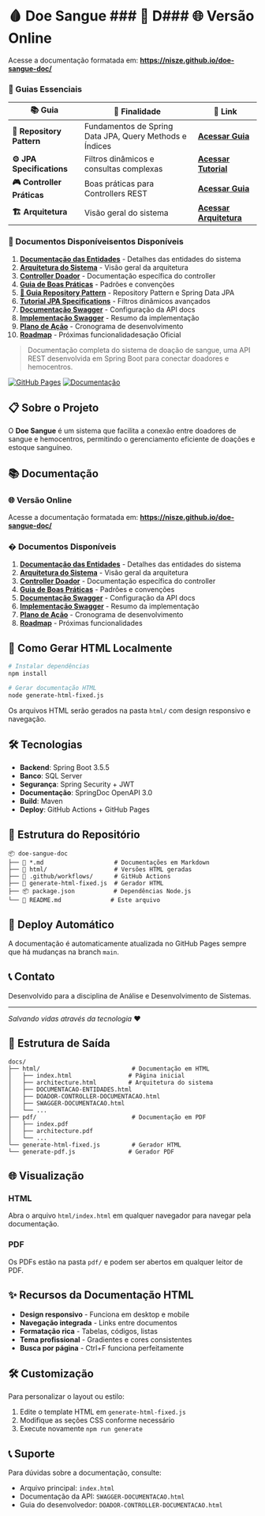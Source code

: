 # 🩸 Doe Sangue ### 📖 D### 🌐 Versão Online
Acesse a documentação formatada em: **https://nisze.github.io/doe-sangue-doc/**

### 🎯 Guias Essenciais

| **📚 Guia** | **🎯 Finalidade** | **🔗 Link** |
|------------|------------------|------------|
| **🔧 Repository Pattern** | Fundamentos de Spring Data JPA, Query Methods e Índices | **[Acessar Guia](GUIA-REPOSITORY-PATTERN.md)** |
| **⚙️ JPA Specifications** | Filtros dinâmicos e consultas complexas | **[Acessar Tutorial](TUTORIAL-JPA-SPECIFICATIONS.md)** |
| **🎮 Controller Práticas** | Boas práticas para Controllers REST | **[Acessar Guia](GUIA-CONTROLLER-BOAS-PRATICAS.md)** |
| **🏗️ Arquitetura** | Visão geral do sistema | **[Acessar Arquitetura](architecture.md)** |

### 📖 Documentos Disponíveisentos Disponíveis

1. **[Documentação das Entidades](DOCUMENTACAO-ENTIDADES.md)** - Detalhes das entidades do sistema
2. **[Arquitetura do Sistema](architecture.md)** - Visão geral da arquitetura
3. **[Controller Doador](DOADOR-CONTROLLER-DOCUMENTACAO.md)** - Documentação específica do controller
4. **[Guia de Boas Práticas](GUIA-CONTROLLER-BOAS-PRATICAS.md)** - Padrões e convenções
5. **[🔧 Guia Repository Pattern](GUIA-REPOSITORY-PATTERN.md)** - Repository Pattern e Spring Data JPA
6. **[Tutorial JPA Specifications](TUTORIAL-JPA-SPECIFICATIONS.md)** - Filtros dinâmicos avançados
7. **[Documentação Swagger](SWAGGER-DOCUMENTACAO.md)** - Configuração da API docs
8. **[Implementação Swagger](SWAGGER-RESUMO-IMPLEMENTACAO.md)** - Resumo da implementação
9. **[Plano de Ação](PLANO-ACAO-SEMANAL.md)** - Cronograma de desenvolvimento
10. **[Roadmap](ROADMAP-PROXIMOS-PASSOS.md)** - Próximas funcionalidadesação Oficial

> Documentação completa do sistema de doação de sangue, uma API REST desenvolvida em Spring Boot para conectar doadores e hemocentros.

[![GitHub Pages](https://img.shields.io/badge/GitHub-Pages-brightgreen?style=for-the-badge&logo=github)](https://nisze.github.io/doe-sangue-doc/)
[![Documentação](https://img.shields.io/badge/Docs-Online-blue?style=for-the-badge&logo=readthedocs)](https://nisze.github.io/doe-sangue-doc/)

## 📋 Sobre o Projeto

O **Doe Sangue** é um sistema que facilita a conexão entre doadores de sangue e hemocentros, permitindo o gerenciamento eficiente de doações e estoque sanguíneo.

## 📚 Documentação

### 🌐 Versão Online
Acesse a documentação formatada em: **https://nisze.github.io/doe-sangue-doc/**

### � Documentos Disponíveis

1. **[Documentação das Entidades](DOCUMENTACAO-ENTIDADES.md)** - Detalhes das entidades do sistema
2. **[Arquitetura do Sistema](architecture.md)** - Visão geral da arquitetura
3. **[Controller Doador](DOADOR-CONTROLLER-DOCUMENTACAO.md)** - Documentação específica do controller
4. **[Guia de Boas Práticas](GUIA-CONTROLLER-BOAS-PRATICAS.md)** - Padrões e convenções
5. **[Documentação Swagger](SWAGGER-DOCUMENTACAO.md)** - Configuração da API docs
6. **[Implementação Swagger](SWAGGER-RESUMO-IMPLEMENTACAO.md)** - Resumo da implementação
7. **[Plano de Ação](PLANO-ACAO-SEMANAL.md)** - Cronograma de desenvolvimento
8. **[Roadmap](ROADMAP-PROXIMOS-PASSOS.md)** - Próximas funcionalidades

## 🚀 Como Gerar HTML Localmente

```bash
# Instalar dependências
npm install

# Gerar documentação HTML
node generate-html-fixed.js
```

Os arquivos HTML serão gerados na pasta `html/` com design responsivo e navegação.

## 🛠️ Tecnologias

- **Backend**: Spring Boot 3.5.5
- **Banco**: SQL Server
- **Segurança**: Spring Security + JWT
- **Documentação**: SpringDoc OpenAPI 3.0
- **Build**: Maven
- **Deploy**: GitHub Actions + GitHub Pages

## 📁 Estrutura do Repositório

```
📦 doe-sangue-doc
├── 📄 *.md                    # Documentações em Markdown
├── 📂 html/                   # Versões HTML geradas
├── 📂 .github/workflows/      # GitHub Actions
├── 🔧 generate-html-fixed.js  # Gerador HTML
├── 📦 package.json           # Dependências Node.js
└── 📖 README.md              # Este arquivo
```

## 🔄 Deploy Automático

A documentação é automaticamente atualizada no GitHub Pages sempre que há mudanças na branch `main`.

## 📞 Contato

Desenvolvido para a disciplina de Análise e Desenvolvimento de Sistemas.

---
*Salvando vidas através da tecnologia* ❤️

## 📁 Estrutura de Saída

```
docs/
├── html/                          # Documentação em HTML
│   ├── index.html                # Página inicial
│   ├── architecture.html         # Arquitetura do sistema
│   ├── DOCUMENTACAO-ENTIDADES.html
│   ├── DOADOR-CONTROLLER-DOCUMENTACAO.html
│   ├── SWAGGER-DOCUMENTACAO.html
│   └── ...
├── pdf/                           # Documentação em PDF
│   ├── index.pdf
│   ├── architecture.pdf
│   └── ...
└── generate-html-fixed.js         # Gerador HTML
└── generate-pdf.js               # Gerador PDF
```

## 🌐 Visualização

### HTML
Abra o arquivo `html/index.html` em qualquer navegador para navegar pela documentação.

### PDF
Os PDFs estão na pasta `pdf/` e podem ser abertos em qualquer leitor de PDF.

## ✨ Recursos da Documentação HTML

- **Design responsivo** - Funciona em desktop e mobile
- **Navegação integrada** - Links entre documentos
- **Formatação rica** - Tabelas, códigos, listas
- **Tema profissional** - Gradientes e cores consistentes
- **Busca por página** - Ctrl+F funciona perfeitamente

## 🛠️ Customização

Para personalizar o layout ou estilo:

1. Edite o template HTML em `generate-html-fixed.js`
2. Modifique as seções CSS conforme necessário
3. Execute novamente `npm run generate`

## 📞 Suporte

Para dúvidas sobre a documentação, consulte:
- Arquivo principal: `index.html`
- Documentação da API: `SWAGGER-DOCUMENTACAO.html`
- Guia do desenvolvedor: `DOADOR-CONTROLLER-DOCUMENTACAO.html`
